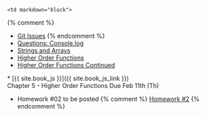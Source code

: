 	<td markdown="block">
{% comment %}
* [Git Issues](slides/04/git-issues.html)
{% endcomment %}
* [Questions: Console.log](slides/04/questions-log.html)
* [Strings and Arrays](slides/04/strings-arrays.html)
* [Higher Order Functions](slides/04/higher-order-functions.html) 
* [Higher Order Functions Continued](slides/04/higher-order-functions-continued.html) 

</td>
	<td markdown="block">
* [{{ site.book_js }}]({{ site.book_js_link }}) <br> Chapter 5 - Higher Order Functions
</td>
	<td markdown="block">
Due Feb 11th (Th)

* Homework #02 to be posted 
{% comment %}
[Homework #2](assignments.html#hw02)
{% endcomment %}
</td>

